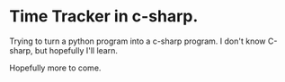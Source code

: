 # Time Tracker in c-sharp. 

Trying to turn a python program into a c-sharp program. I don't know C-sharp, but hopefully I'll learn. 

Hopefully more to come. 